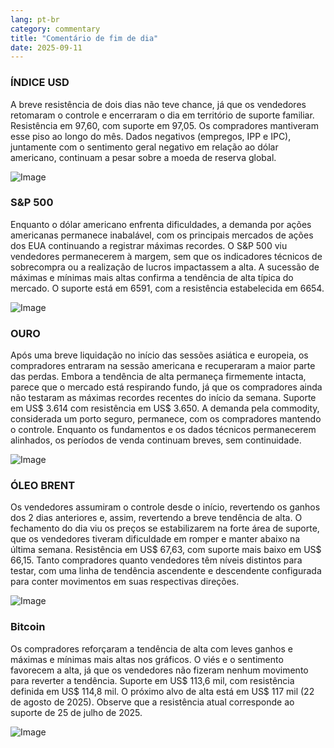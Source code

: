 ```yaml
---
lang: pt-br
category: commentary
title: "Comentário de fim de dia"
date: 2025-09-11
---
```


### ÍNDICE USD

A breve resistência de dois dias não teve chance, já que os vendedores retomaram o controle e encerraram o dia em território de suporte familiar. Resistência em 97,60, com suporte em 97,05. Os compradores mantiveram esse piso ao longo do mês. Dados negativos (empregos, IPP e IPC), juntamente com o sentimento geral negativo em relação ao dólar americano, continuam a pesar sobre a moeda de reserva global.

![Image](https://markleighedu.github.io/img/Sep-2025/11-Sep-2025/usdindex.jpg)

### S&P 500

Enquanto o dólar americano enfrenta dificuldades, a demanda por ações americanas permanece inabalável, com os principais mercados de ações dos EUA continuando a registrar máximas recordes. O S&P 500 viu vendedores permanecerem à margem, sem que os indicadores técnicos de sobrecompra ou a realização de lucros impactassem a alta. A sucessão de máximas e mínimas mais altas confirma a tendência de alta típica do mercado. O suporte está em 6591, com a resistência estabelecida em 6654.

![Image](https://markleighedu.github.io/img/Sep-2025/11-Sep-2025/sp500.jpg)

### OURO

Após uma breve liquidação no início das sessões asiática e europeia, os compradores entraram na sessão americana e recuperaram a maior parte das perdas. Embora a tendência de alta permaneça firmemente intacta, parece que o mercado está respirando fundo, já que os compradores ainda não testaram as máximas recordes recentes do início da semana. Suporte em US$ 3.614 com resistência em US$ 3.650. A demanda pela commodity, considerada um porto seguro, permanece, com os compradores mantendo o controle. Enquanto os fundamentos e os dados técnicos permanecerem alinhados, os períodos de venda continuam breves, sem continuidade.

![Image](https://markleighedu.github.io/img/Sep-2025/11-Sep-2025/gold.jpg)

### ÓLEO BRENT

Os vendedores assumiram o controle desde o início, revertendo os ganhos dos 2 dias anteriores e, assim, revertendo a breve tendência de alta. O fechamento do dia viu os preços se estabilizarem na forte área de suporte, que os vendedores tiveram dificuldade em romper e manter abaixo na última semana. Resistência em US$ 67,63, com suporte mais baixo em US$ 66,15. Tanto compradores quanto vendedores têm níveis distintos para testar, com uma linha de tendência ascendente e descendente configurada para conter movimentos em suas respectivas direções.

![Image](https://markleighedu.github.io/img/Sep-2025/11-Sep-2025/brentoil.jpg)

### Bitcoin

Os compradores reforçaram a tendência de alta com leves ganhos e máximas e mínimas mais altas nos gráficos. O viés e o sentimento favorecem a alta, já que os vendedores não fizeram nenhum movimento para reverter a tendência. Suporte em US$ 113,6 mil, com resistência definida em US$ 114,8 mil. O próximo alvo de alta está em US$ 117 mil (22 de agosto de 2025). Observe que a resistência atual corresponde ao suporte de 25 de julho de 2025.

![Image](https://markleighedu.github.io/img/Sep-2025/11-Sep-2025/bitcoin.jpg)

